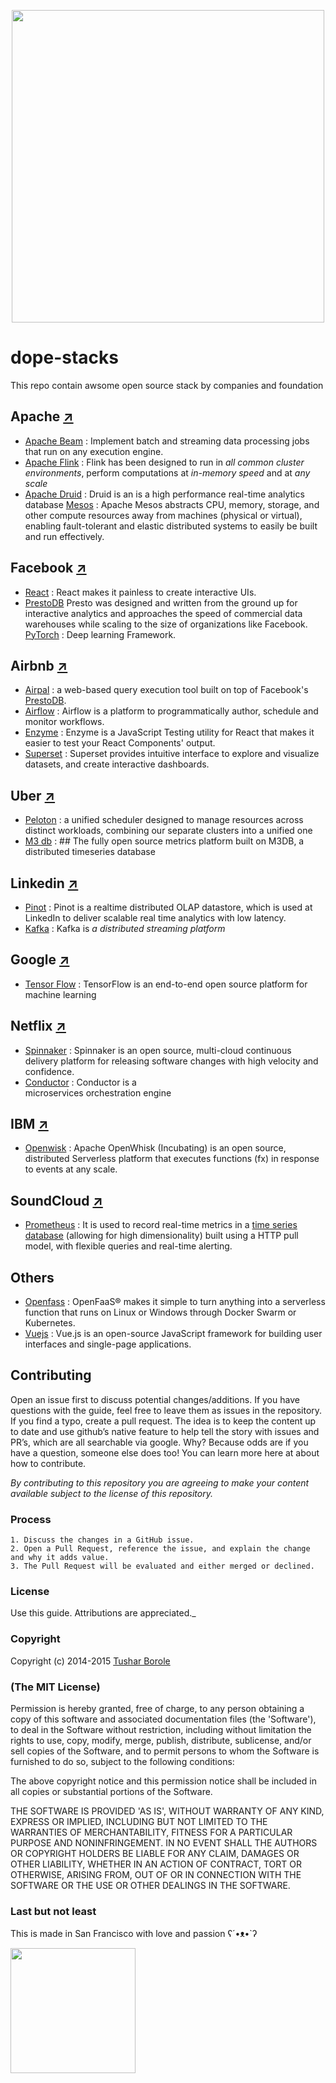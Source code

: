 <p align="center">
  <img width="500" src="https://raw.githubusercontent.com/tushariscoolster/dope-stacks/master/logo.png">
</p>

# dope-stacks
This repo contain awsome open source stack by companies and foundation

## Apache [↗](https://apache.org)

 - [Apache Beam](https://beam.apache.org/) : Implement batch and
   streaming data processing jobs that run on any execution engine.
 - [Apache Flink](https://flink.apache.org/) : Flink has been designed
   to run in _all common cluster environments_, perform computations at
   _in-memory speed_ and at _any scale_  
 - [Apache Druid](http://druid.io/) : Druid is an is a high performance
   real-time analytics database
   [Mesos](http://mesos.apache.org/) : Apache Mesos abstracts CPU, memory, storage, and other compute resources away from machines (physical or virtual), enabling fault-tolerant and elastic distributed systems to easily be built and run effectively.

## Facebook [↗](https://facebook.com)

 - [React](https://reactjs.org/) : React makes it painless to create
   interactive UIs.
 - [PrestoDB](https://prestodb.io/)  Presto was designed and written
   from the ground up for interactive analytics and approaches the speed
   of commercial data warehouses while scaling to the size of
   organizations like Facebook.
   [PyTorch](https://pytorch.org/) : Deep learning Framework.


## Airbnb [↗](https://airbnb.com)

 - [Airpal](https://airbnb.io/airpal/) : a web-based query execution
   tool built on top of Facebook's  [PrestoDB](https://prestodb.io/).
 - [Airflow](https://airflow.apache.org/) : Airflow is a platform to
   programmatically author, schedule and monitor workflows.
 - [Enzyme](https://airbnb.io/enzyme/) : Enzyme is a JavaScript Testing
   utility for React that makes it easier to test your React Components'
   output.
 - [Superset](https://airbnb.io/projects/superset/) : Superset provides
   intuitive interface to explore and visualize datasets, and create
   interactive dashboards.

## Uber [↗](https://uber.com)

 - [Peloton](https://eng.uber.com/peloton/) : a unified scheduler
   designed to manage resources across distinct workloads, combining our
   separate clusters into a unified one
 - [M3 db](https://m3db.io/) : ## The fully open source metrics platform
   built on M3DB, a distributed timeseries database

## Linkedin [↗](https://linkedin.com)

 - [Pinot](https://pinot.apache.org/) : Pinot is a realtime distributed
   OLAP datastore, which is used at LinkedIn to deliver scalable real
   time analytics with low latency.
 - [Kafka](https://kafka.apache.org/) : Kafka is  _a distributed
   streaming platform_

## Google [↗](https://google.com)

 - [Tensor Flow](https://www.tensorflow.org/) : TensorFlow is an
   end-to-end open source platform for machine learning
   
## Netflix [↗](https://netflix.com)
 - [Spinnaker](https://www.spinnaker.io/) : Spinnaker is an open source,
   multi-cloud continuous delivery platform for releasing software
   changes with high velocity and confidence.
 - [Conductor](https://netflix.github.io/conductor/) : Conductor is a   
   microservices orchestration engine

## IBM [↗](https://ibm.com)

- [Openwisk](https://openwhisk.apache.org/) : Apache OpenWhisk (Incubating) is an open source, distributed Serverless platform that executes functions (fx) in response to events at any scale.
## SoundCloud [↗](https://soundcloud.com)

 - [Prometheus](https://prometheus.io/) : It is used to record real-time
   metrics in a [time series
   database](https://en.wikipedia.org/wiki/Time_series_database "Time
   series database") (allowing for high dimensionality) built using a
   HTTP pull model, with flexible queries and real-time alerting.

## Others

- [Openfass](https://www.openfaas.com/) :  OpenFaaS® makes it simple to turn anything into a serverless function that runs on Linux or Windows through Docker Swarm or Kubernetes. 
- [Vuejs](https://vuejs.org/) : Vue.js is an open-source JavaScript framework for building user interfaces and single-page applications.

## Contributing

Open an issue first to discuss potential changes/additions. If you have questions with the guide, feel free to leave them as issues in the repository. If you find a typo, create a pull request. The idea is to keep the content up to date and use github’s native feature to help tell the story with issues and PR’s, which are all searchable via google. Why? Because odds are if you have a question, someone else does too! You can learn more here at about how to contribute.

*By contributing to this repository you are agreeing to make your content available subject to the license of this repository.*

### Process
    1. Discuss the changes in a GitHub issue.
    2. Open a Pull Request, reference the issue, and explain the change and why it adds value.
    3. The Pull Request will be evaluated and either merged or declined.

### License

 Use this guide. Attributions are appreciated._

### Copyright

Copyright (c) 2014-2015 [Tushar Borole](http://www.tusharborole.com)

### (The MIT License)
Permission is hereby granted, free of charge, to any person obtaining
a copy of this software and associated documentation files (the
'Software'), to deal in the Software without restriction, including
without limitation the rights to use, copy, modify, merge, publish,
distribute, sublicense, and/or sell copies of the Software, and to
permit persons to whom the Software is furnished to do so, subject to
the following conditions:

The above copyright notice and this permission notice shall be
included in all copies or substantial portions of the Software.

THE SOFTWARE IS PROVIDED 'AS IS', WITHOUT WARRANTY OF ANY KIND,
EXPRESS OR IMPLIED, INCLUDING BUT NOT LIMITED TO THE WARRANTIES OF
MERCHANTABILITY, FITNESS FOR A PARTICULAR PURPOSE AND NONINFRINGEMENT.
IN NO EVENT SHALL THE AUTHORS OR COPYRIGHT HOLDERS BE LIABLE FOR ANY
CLAIM, DAMAGES OR OTHER LIABILITY, WHETHER IN AN ACTION OF CONTRACT,
TORT OR OTHERWISE, ARISING FROM, OUT OF OR IN CONNECTION WITH THE
SOFTWARE OR THE USE OR OTHER DEALINGS IN THE SOFTWARE.

### Last but not least
This is made in San Francisco with love and passion  ʕ´•ᴥ•`ʔ

<a href="../../" target="_blank"><img src="https://upload.wikimedia.org/wikipedia/en/thumb/a/a4/Flag_of_the_United_States.svg/440px-Flag_of_the_United_States.svg.png" height="200"></a>


